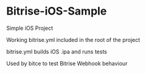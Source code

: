 # Bitrise-iOS-Sample

Simple iOS Project 

Working bitrise.yml included in the root of the project

bitrise.yml builds iOS .ipa and runs tests 

Used by bitce to test Bitrise Webhook behaviour
